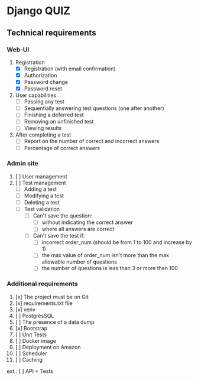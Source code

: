 # Django QUIZ
## Technical requirements
### Web-UI
  1. Registration
      - [x] Registration (with email confirmation)
      - [x] Authorization
      - [x] Password change
      - [x] Password reset
    
  2. User capabilities
      - [ ] Passing any test
      - [ ] Sequentially answering test questions (one after another)
      - [ ] Finishing a deferred test
      - [ ] Removing an unfinished test
      - [ ] Viewing results
    
  3. After completing a test
      - [ ] Report on the number of correct and incorrect answers
      - [ ] Percentage of correct answers

### Admin site
  1. [ ] User management
  2. [ ] Test management
      - [ ] Adding a test
      - [ ] Modifying a test
      - [ ] Deleting a test
      - [ ] Test validation
        - [ ] Can't save the question:
            - [ ] without indicating the correct answer
            - [ ] where all answers are correct
        - [ ] Can't save the test if:
            - [ ] incorrect order_num (should be from 1 to 100 and increase by 1)
            - [ ] the max value of order_num isn't more than the max allowable number of questions
            - [ ] the number of questions is less than 3 or more than 100

### Additional requirements
1. [x] The project must be on Git
2. [x] requirements.txt file
3. [x] venv
4. [ ] PostgresSQL
5. [ ] The presence of a data dump
6. [x] Bootstrap
7. [ ] Unit Tests
8. [ ] Docker image
9. [ ] Deployment on Amazon
10. [ ] Scheduler
11. [ ] Caching



ext.: [ ] API + Tests


